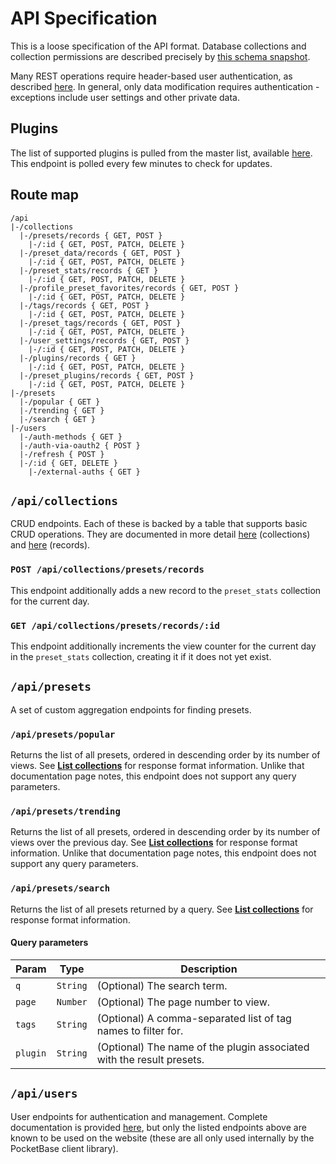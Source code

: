 # API Specification
This is a loose specification of the API format. Database collections and collection permissions are described precisely by [this schema snapshot](https://github.com/goatcorp/plugin-platform/blob/9cc56686d4d6411625ce48986d96e308500c65cc/server/pkg/migrations/1661381271_collections_snapshot.go).

Many REST operations require header-based user authentication, as described [here](https://pocketbase.io/docs/api-authentication/). In general, only data modification requires authentication - exceptions include user settings and other private data.

## Plugins
The list of supported plugins is pulled from the master list, available [here](https://kamori.goats.dev/Plugin/PluginMaster). This endpoint is polled every few minutes to check for updates.

## Route map
```
/api
|-/collections
  |-/presets/records { GET, POST }
    |-/:id { GET, POST, PATCH, DELETE }
  |-/preset_data/records { GET, POST }
    |-/:id { GET, POST, PATCH, DELETE }
  |-/preset_stats/records { GET }
    |-/:id { GET, POST, PATCH, DELETE }
  |-/profile_preset_favorites/records { GET, POST }
    |-/:id { GET, POST, PATCH, DELETE }
  |-/tags/records { GET, POST }
    |-/:id { GET, POST, PATCH, DELETE }
  |-/preset_tags/records { GET, POST }
    |-/:id { GET, POST, PATCH, DELETE }
  |-/user_settings/records { GET, POST }
    |-/:id { GET, POST, PATCH, DELETE }
  |-/plugins/records { GET }
    |-/:id { GET, POST, PATCH, DELETE }
  |-/preset_plugins/records { GET, POST }
    |-/:id { GET, POST, PATCH, DELETE }
|-/presets
  |-/popular { GET }
  |-/trending { GET }
  |-/search { GET }
|-/users
  |-/auth-methods { GET }
  |-/auth-via-oauth2 { POST }
  |-/refresh { POST }
  |-/:id { GET, DELETE }
    |-/external-auths { GET }
```

## `/api/collections`
CRUD endpoints. Each of these is backed by a table that supports basic CRUD operations. They are documented in more detail [here](https://pocketbase.io/docs/api-collections/) (collections) and [here](https://pocketbase.io/docs/api-records/) (records).

### `POST /api/collections/presets/records`
This endpoint additionally adds a new record to the `preset_stats` collection for the current day.

### `GET /api/collections/presets/records/:id`
This endpoint additionally increments the view counter for the current day in the `preset_stats` collection, creating it if it does not yet exist.

## `/api/presets`
A set of custom aggregation endpoints for finding presets.

### `/api/presets/popular`
Returns the list of all presets, ordered in descending order by its number of views. See [**List collections**](https://pocketbase.io/docs/api-collections/) for response format information. Unlike that documentation page notes, this endpoint does not support any query parameters.

### `/api/presets/trending`
Returns the list of all presets, ordered in descending order by its number of views over the previous day. See [**List collections**](https://pocketbase.io/docs/api-collections/) for response format information. Unlike that documentation page notes, this endpoint does not support any query parameters.

### `/api/presets/search`
Returns the list of all presets returned by a query. See [**List collections**](https://pocketbase.io/docs/api-collections/) for response format information.

#### Query parameters
| Param    | Type     | Description                                                           |
| -------- | -------- | --------------------------------------------------------------------- |
| `q`      | `String` | (Optional) The search term.                                           |
| `page`   | `Number` | (Optional) The page number to view.                                   |
| `tags`   | `String` | (Optional) A comma-separated list of tag names to filter for.         |
| `plugin` | `String` | (Optional) The name of the plugin associated with the result presets. |

## `/api/users`
User endpoints for authentication and management. Complete documentation is provided [here](https://pocketbase.io/docs/api-users/), but only the listed endpoints above are known to be used on the website (these are all only used internally by the PocketBase client library).